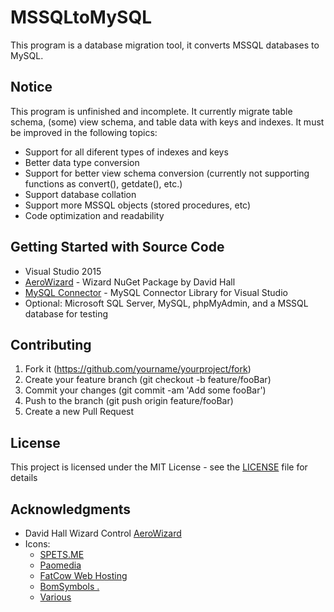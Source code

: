 # MSSQLtoMySQL

This program is a database migration tool, it converts MSSQL databases to MySQL.

## Notice 

This program is unfinished and incomplete. It currently migrate table schema, (some) view schema, and table data with keys and indexes.
It must be improved in the following topics:
  * Support for all diferent types of indexes and keys
  * Better data type conversion
  * Support for better view schema conversion (currently not supporting functions as convert(), getdate(), etc.)
  * Support database collation
  * Support more MSSQL objects (stored procedures, etc)
  * Code optimization and readability

## Getting Started with Source Code

  * Visual Studio 2015
  * [AeroWizard](https://github.com/dahall/AeroWizard) - Wizard NuGet Package by David Hall
  * [MySQL Connector](https://dev.mysql.com/downloads/windows/visualstudio/) - MySQL Connector Library for Visual Studio
  * Optional: Microsoft SQL Server, MySQL, phpMyAdmin, and a MSSQL database for testing
  
## Contributing

  1. Fork it (https://github.com/yourname/yourproject/fork)
  2. Create your feature branch (git checkout -b feature/fooBar)
  3. Commit your changes (git commit -am 'Add some fooBar')
  4. Push to the branch (git push origin feature/fooBar)
  5. Create a new Pull Request

## License

This project is licensed under the MIT License - see the [LICENSE](LICENSE) file for details

## Acknowledgments

  * David Hall Wizard Control [AeroWizard](https://github.com/dahall/AeroWizard)
  * Icons:
      * [SPETS.ME](https://spets.me/)
      * [Paomedia](https://www.iconfinder.com/Paomedia)
      * [FatCow Web Hosting](http://www.fatcow.com)
      * [BomSymbols .](https://creativemarket.com/BomSymbols)
      * [Various](http://tango.freedesktop.org/The_People)

